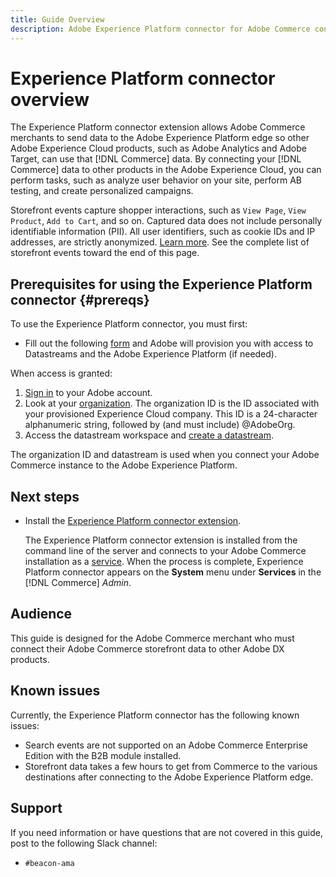 ```yaml
---
title: Guide Overview
description: Adobe Experience Platform connector for Adobe Commerce connects your [!DNL Commerce] instance to other Adobe Experience Cloud products.
---
```

# Experience Platform connector overview

The Experience Platform connector extension allows Adobe Commerce merchants to send data to the Adobe Experience Platform edge so other Adobe Experience Cloud products, such as Adobe Analytics and Adobe Target, can use that [!DNL Commerce] data. By connecting your [!DNL Commerce] data to other products in the Adobe Experience Cloud, you can perform tasks, such as analyze user behavior on your site, perform AB testing, and create personalized campaigns.

Storefront events capture shopper interactions, such as `View Page`, `View Product`, `Add to Cart`, and so on. Captured data does not include personally identifiable information (PII). All user identifiers, such as cookie IDs and IP addresses, are strictly anonymized. [Learn more](https://www.adobe.com/privacy/experience-cloud.html). See the complete list of storefront events toward the end of this page.

## Prerequisites for using the Experience Platform connector {#prereqs}

To use the Experience Platform connector, you must first:

- Fill out the following [form](https://forms.office.com/pages/responsepage.aspx?id=Wht7-jR7h0OUrtLBeN7O4VH_dtG9hJVAk_TqGkZC2DxUM1FSWkdJOE41UVpUWUw0M1JWV0RKS1VXQi4u) and Adobe will provision you with access to Datastreams and the Adobe Experience Platform (if needed).

When access is granted:

1. [Sign in](https://helpx.adobe.com/manage-account/using/access-adobe-id-account.html) to your Adobe account.
1. Look at your [organization](https://experienceleague.adobe.com/docs/core-services/interface/administration/organizations.html?lang=en#concept_EA8AEE5B02CF46ACBDAD6A8508646255). The organization ID is the ID associated with your provisioned Experience Cloud company. This ID is a 24-character alphanumeric string, followed by (and must include) @AdobeOrg.
1. Access the datastream workspace and [create a datastream](https://experienceleague.adobe.com/docs/experience-platform/edge/datastreams/overview.html?lang=en).

The organization ID and datastream is used when you connect your Adobe Commerce instance to the Adobe Experience Platform.

## Next steps

- Install the [Experience Platform connector extension](install.md).

    The Experience Platform connector extension is installed from the command line of the server and connects to your Adobe Commerce installation as a [service](../landing/saas.md). When the process is complete, Experience Platform connector appears on the **System** menu under **Services** in the [!DNL Commerce] _Admin_.

## Audience

This guide is designed for the Adobe Commerce merchant who must connect their Adobe Commerce storefront data to other Adobe DX products.

## Known issues

Currently, the Experience Platform connector has the following known issues:

- Search events are not supported on an Adobe Commerce Enterprise Edition with the B2B module installed.
- Storefront data takes a few hours to get from Commerce to the various destinations after connecting to the Adobe Experience Platform edge.

## Support

If you need information or have questions that are not covered in this guide, post to the following Slack channel:

- `#beacon-ama`
